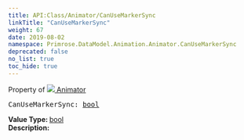 ```yaml
---
title: API:Class/Animator/CanUseMarkerSync
linkTitle: "CanUseMarkerSync"
weight: 67
date: 2019-08-02
namespace: Primrose.DataModel.Animation.Animator.CanUseMarkerSync
deprecated: false
no_list: true
toc_hide: true
---
```

Property of <a href="/docs/api-reference/Class/Animator"><img src="/icons/silk/film.png"/>&nbsp;Animator</a>
<pre class="method-declaration">
CanUseMarkerSync: <a class="type" href="/docs/api-reference/System/Primitives#boolean">bool</a></pre>
<b>Value Type: </b>
<a class="type" href="/docs/api-reference/System/Primitives#boolean">bool</a>
<br/>
<b>Description: </b>